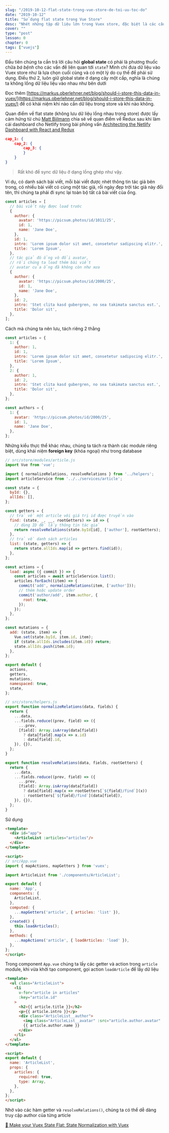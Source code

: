 ```yaml
---
slug: "/2019-10-12-flat-state-trong-vue-store-de-toi-uu-toc-do"
date: "2019-10-12"
title: "Sử dụng flat state trong Vue Store"
desc: "Nhét những tập dữ liệu lớn trong Vuex store, đặc biệt là các cấu trúc dữ liệu lồng nhau luôn gây ra vấn đề không sớm thì muộn. Bài viết giới thiệu cách tiếp cận với flat state trong Vuex store"
cover: ""
type: "post"
lesson: 0
chapter: 0
tags: ["vuejs"]
---
```


Đầu tiên chúng ta cần trả lời câu hỏi **global state** có phải là phương thuốc chữa *bá bệnh* cho các vấn đề liên quan tới `state`? Mình chỉ đưa dữ liệu vào Vuex store như là lựa chọn cuối cùng và có một lý do cụ thế để phải sử dụng. Điều thứ 2, luôn giữ global state ở dạng cây một cấp, nghĩa là chúng ta không lồng dữ liệu liệu vào nhau như bên dưới

Đọc thêm [https://markus.oberlehner.net/blog/should-i-store-this-data-in-vuex/](https://markus.oberlehner.net/blog/should-i-store-this-data-in-vuex/) để có khái niệm khi nào cần dữ liệu trong store và khi nào không.

Quan điểm về flat state (không lưu dữ liệu lồng nhau trong store) được lấy cảm hứng từ chú [Matt Biilmann](https://twitter.com/biilmann) chia sẽ về quan điểm về Redux sau khi làm cái dashboard cho Netlify trong bài phỏng vấn [Architecting the Netlify Dashboard with React and Redux](http://www.fullstackradio.com/122)

```json
cap_1: {
    cap_2: {
        cap_3: {
        }
    }
}
```

> Rất khó để sync dữ liệu ở dạng lồng ghép như vậy.

Ví dụ, có danh sách bài viết, mỗi bài viết được nhét thông tin tác giả bên trong, có nhiều bài viết có cùng một tác giả, rồi ngày đẹp trời tác giả này đổi tên, thì chúng ta phải đi sync lại toàn bộ tất cả bài viết của ổng.

```js
const articles = [
  // bài viết này được load trước
  {
    author: {
      avatar: 'https://picsum.photos/id/1011/25',
      id: 1,
      name: 'Jane Doe',
    },
    id: 1,
    intro: 'Lorem ipsum dolor sit amet, consetetur sadipscing elitr.',
    title: 'Lorem Ipsum',
  },
  // tác giả đó ổng vô đổi avatar,
  // rồi chúng ta load thêm bài viết
  // avatar của ổng đã không còn như xưa
  {
    author: {
      avatar: 'https://picsum.photos/id/2000/25',
      id: 1,
      name: 'Jane Doe',
    },
    id: 2,
    intro: 'Stet clita kasd gubergren, no sea takimata sanctus est.',
    title: 'Dolor sit',
  },
];
```

Cách mà chúng ta nên lưu, tách riêng 2 thằng

```js
const articles = {
  1: {
    author: 1,
    id: 1,
    intro: 'Lorem ipsum dolor sit amet, consetetur sadipscing elitr.',
    title: 'Lorem Ipsum',
  },
  2: {
    author: 1,
    id: 2,
    intro: 'Stet clita kasd gubergren, no sea takimata sanctus est.',
    title: 'Dolor sit',
  },
};

const authors = {
  1: {
    avatar: 'https://picsum.photos/id/2000/25',
    id: 1,
    name: 'Jane Doe',
  },
};
```

Những kiểu thực thể khác nhau, chúng ta tách ra thành các module riêng biệt, dùng khái niệm **foreign key** (khóa ngoại) như trong database

```js
// src/store/modules/article.js
import Vue from 'vue';

import { normalizeRelations, resolveRelations } from '../helpers';
import articleService from '../../services/article';

const state = {
  byId: {},
  allIds: [],
};

const getters = {
  // trả về một article với giá trị id được truyền vào
  find: (state, _, __, rootGetters) => id => {
    // dùng ID để lấy thông tin tác giả
    return resolveRelations(state.byId[id], ['author'], rootGetters);
  },
  // trả về danh sách articles
  list: (state, getters) => {
    return state.allIds.map(id => getters.find(id));
  },
};

const actions = {
  load: async ({ commit }) => {
    const articles = await articleService.list();
    articles.forEach((item) => {
      commit('add', normalizeRelations(item, ['author']));
      // thêm hoặc update order
      commit('author/add', item.author, {
        root: true,
      });
    });
  },
};

const mutations = {
  add: (state, item) => {
    Vue.set(state.byId, item.id, item);
    if (state.allIds.includes(item.id)) return;
    state.allIds.push(item.id);
  },
};

export default {
  actions,
  getters,
  mutations,
  namespaced: true,
  state,
};
```


```js
// src/store/helpers.js
export function normalizeRelations(data, fields) {
  return {
    ...data,
    ...fields.reduce((prev, field) => ({
      ...prev,
      [field]: Array.isArray(data[field])
        ? data[field].map(x => x.id)
        : data[field].id,
    }), {}),
  };
}

export function resolveRelations(data, fields, rootGetters) {
  return {
    ...data,
    ...fields.reduce((prev, field) => ({
      ...prev,
      [field]: Array.isArray(data[field])
        ? data[field].map(x => rootGetters[`${field}/find`](x))
        : rootGetters[`${field}/find`](data[field]),
    }), {}),
  };
}
```

Sử dụng

```html
<template>
  <div id="app">
    <ArticleList :articles="articles"/>
  </div>
</template>

<script>
// src/App.vue
import { mapActions, mapGetters } from 'vuex';

import ArticleList from './components/ArticleList';

export default {
  name: 'App',
  components: {
    ArticleList,
  },
  computed: {
    ...mapGetters('article', { articles: 'list' }),
  },
  created() {
    this.loadArticles();
  },
  methods: {
    ...mapActions('article', { loadArticles: 'load' }),
  },
};
</script>
```

Trong component `App.vue` chúng ta lấy các getter và action trong `article` module, khi vừa khởi tạo component, gọi action `loadArticle` để lấy dữ liệu

```html
<template>
  <ul class="ArticleList">
    <li
      v-for="article in articles"
      :key="article.id"
    >
      <h2>{{ article.title }}</h2>
      <p>{{ article.intro }}</p>
      <div class="ArticleList__author">
        <img class="ArticleList__avatar" :src="article.author.avatar" :alt="article.author.name">
        {{ article.author.name }}
      </div>
    </li>
  </ul>
</template>

<script>
export default {
  name: 'ArticleList',
  props: {
    articles: {
      required: true,
      type: Array,
    },
  },
};
</script>
```

Nhờ vào các hàm getter và `resolveRelations()`, chúng ta có thể dễ dàng truy cập author của từng article


<a target="_blank" rel="noopener noreferrer" href="https://markus.oberlehner.net/blog/make-your-vuex-state-flat-state-normalization-with-vuex/">📜 Make your Vuex State Flat: State Normalization with Vuex</a>
